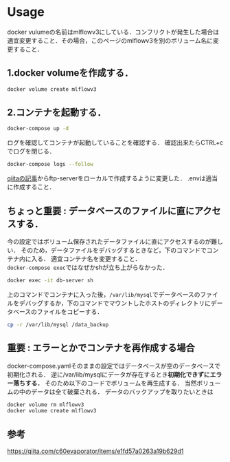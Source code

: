 # Usage

docker vulumeの名前はmlflowv3にしている．コンフリクトが発生した場合は適宜変更すること．その場合，このページのmlflowv3を別のボリューム名に変更すること．

## 1.docker volumeを作成する．

```sh
docker volume create mlflowv3
```

## 2.コンテナを起動する．

```sh
docker-compose up -d
```

ログを確認してコンテナが起動していることを確認する．
確認出来たらCTRL+cでログを閉じる．

```sh
docker-compose logs --follow
```

[qiitaの記事](https://qiita.com/c60evaporator/items/e1fd57a0263a19b629d1#%E3%82%B7%E3%83%8A%E3%83%AA%E3%82%AA4-mlflow-with-remote-tracking-server-backend-and-artifact-stores)からftp-serverをローカルで作成するように変更した．
.envは適当に作成すること．

## **ちょっと重要** : データベースのファイルに直にアクセスする．

今の設定ではボリューム保存されたデータファイルに直にアクセスするのが難しい．
そのため，データファイルをデバッグするときなど，下のコマンドでコンテナ内に入る．
適宜コンテナ名を変更すること．\
`docker-compose exec`ではなぜかshが立ち上がらなかった．

```sh
docker exec -it db-server sh
```

上のコマンドでコンテナに入った後，`/var/lib/mysql`でデータベースのファイルをデバッグするか，下のコマンドでマウントしたホストのディレクトリにデータベースのファイルをコピーする．

```sh
cp -r /var/lib/mysql /data_backup
```

## **重要** : エラーとかでコンテナを再作成する場合

docker-compose.yamlそのままの設定ではデータベースが空のデータベースで初期化される．
逆に/var/lib/mysqlにデータが存在するとき**初期化できずにエラー落ちする．**
そのため以下のコードでボリュームを再生成する．
当然ボリュームの中のデータは全て破棄される．
データのバックアップを取りたいときは

```sh
docker volume rm mlflowv3
docker volume create mlflowv3
```

## 参考

https://qiita.com/c60evaporator/items/e1fd57a0263a19b629d1
